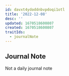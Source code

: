```yaml
---
id: davxt4ydoddnbvpdoqi1otl
title: '2022-12-08'
desc: ''
updated: 1670518600807
created: 1670518600807
traitIds:
  - journalNote
---
```


## Journal Note

Not a daily journal note
